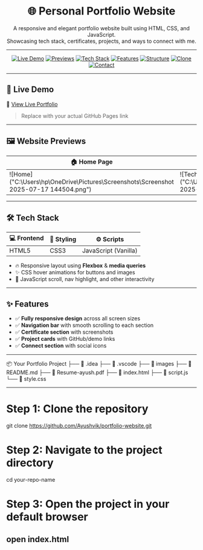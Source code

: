 <p align="center">
  <h1 align="center">🌐 Personal Portfolio Website</h1>
  <p align="center">
    A responsive and elegant portfolio website built using HTML, CSS, and JavaScript.<br>
    Showcasing tech stack, certificates, projects, and ways to connect with me.
  </p>
</p>

---

<p align="center">
  <a href="#-live-demo"><img src="https://img.shields.io/badge/%F0%9F%9A%80-Live%20Demo-blue" alt="Live Demo" /></a>
  <a href="#️-website-previews"><img src="https://img.shields.io/badge/%F0%9F%96%BC%EF%B8%8F-Website%20Previews-teal" alt="Previews" /></a>
  <a href="#️-tech-stack"><img src="https://img.shields.io/badge/%F0%9F%9B%A0%EF%B8%8F-Tech%20Stack-purple" alt="Tech Stack" /></a>
  <a href="#-features"><img src="https://img.shields.io/badge/%E2%9C%A8-Features-pink" alt="Features" /></a>
  <a href="#-folder-structure"><img src="https://img.shields.io/badge/%F0%9F%93%81-Folder%20Structure-orange" alt="Structure" /></a>
  <a href="#-clone-this-project"><img src="https://img.shields.io/badge/%F0%9F%93%A5-Clone-blue" alt="Clone" /></a>
  <a href="#-contact"><img src="https://img.shields.io/badge/%F0%9F%93%AC-Contact-green" alt="Contact" /></a>
</p>


---

## 🚀 Live Demo

🔗 [View Live Portfolio](https://yourusername.github.io/your-repo-name)

> Replace with your actual GitHub Pages link

---

## 🖼️ Website Previews

| 🏠 Home Page | 💡 Tech Stack |
|-------------|---------------|
| ![Home]("C:\Users\hp\OneDrive\Pictures\Screenshots\Screenshot 2025-07-17 144504.png") | ![Tech Stack]("C:\Users\hp\OneDrive\Pictures\Screenshots\Screenshot 2025-07-17 144614.png") |


---

## 🛠️ Tech Stack

| 💻 Frontend | 🌈 Styling | ⚙️ Scripts |
|------------|------------|------------|
| HTML5 | CSS3 | JavaScript (Vanilla) |

- 🔥 Responsive layout using **Flexbox** & **media queries**
- ✨ CSS hover animations for buttons and images
- 🧠 JavaScript scroll, nav highlight, and other interactivity

---

## ✨ Features

- ✅ **Fully responsive design** across all screen sizes  
- ✅ **Navigation bar** with smooth scrolling to each section  
- ✅ **Certificate section** with screenshots  
- ✅ **Project cards** with GitHub/demo links  
- ✅ **Connect section** with social icons  

---

📦 Your Portfolio Project
├── 📁 .idea
├── 📁 .vscode
├── 📁 images
├── 📄 README.md
├── 📄 Resume-ayush.pdf
├── 📄 index.html
├── 📄 script.js
└── 📄 style.css

---
# Step 1: Clone the repository
git clone https://github.com/Ayushvik/portfolio-website.git

# Step 2: Navigate to the project directory
cd your-repo-name

# Step 3: Open the project in your default browser
open index.html
---

